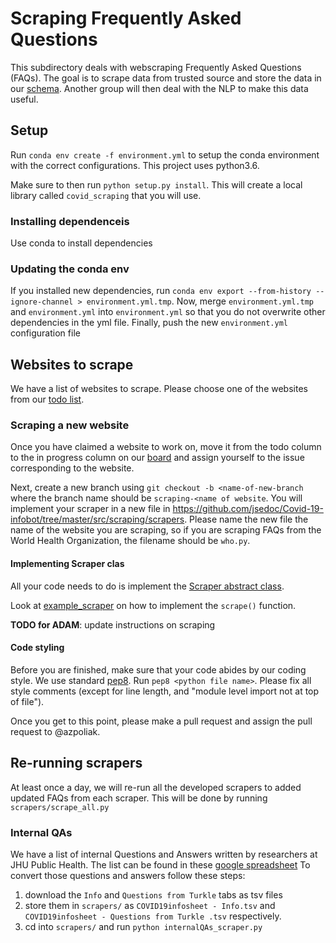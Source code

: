 # Scraping Frequently Asked Questions

This subdirectory deals with webscraping Frequently Asked Questions (FAQs). The goal is to scrape data from trusted source and store the data in our [schema](https://github.com/jsedoc/Covid-19-infobot/wiki/Schema-v0.1). Another group will then deal with the NLP to make this data useful.

## Setup

Run `conda env create -f environment.yml` to setup the conda environment with the correct configurations.
This project uses python3.6. 

Make sure to then run `python setup.py install`. This will create a local library called `covid_scraping` that you will use.

### Installing dependenceis

Use conda to install dependencies

### Updating the conda env

If you installed new dependencies, run `conda env export --from-history --ignore-channel > environment.yml.tmp`.
Now, merge `environment.yml.tmp` and `environment.yml` into `environment.yml` so that you do not overwrite other
dependencies in the yml file.
Finally, push the new `environment.yml` configuration file


## Websites to scrape

We have a list of websites to scrape. Please choose one of the websites from our [todo list](https://github.com/jsedoc/Covid-19-infobot/projects/3).

### Scraping a new website
Once you have claimed a website to work on, move it from the todo column to the in progress column on our [board](https://github.com/jsedoc/Covid-19-infobot/projects/3) and assign yourself to the issue corresponding to the website.

Next, create a new branch using
`git checkout -b <name-of-new-branch` where the branch name should be `scraping-<name of website`.
You will implement your scraper in a new file in https://github.com/jsedoc/Covid-19-infobot/tree/master/src/scraping/scrapers.
Please name the new file the name of the website you are scraping, so if you are scraping FAQs from the World Health Organization, the filename should be `who.py`. 

#### Implementing Scraper clas
All your code needs to do is implement the [Scraper abstract class](https://github.com/jsedoc/Covid-19-infobot/blob/2f427fa618873e7e2025bdb86bd8bfdaf2fd61b2/src/scraping/covid_scraping/scraper.py#L17-L31).

Look at [example_scraper](https://github.com/jsedoc/Covid-19-infobot/blob/master/src/scraping/scrapers/example_scraper.py) on how to implement the `scrape()` function.

**TODO for ADAM**: update instructions on scraping


#### Code styling
Before you are finished, make sure that your code abides by our coding style. We use standard [pep8](https://www.python.org/dev/peps/pep-0008/). Run `pep8 <python file name>`. Please fix all style comments (except for line length, and "module level import not at top of file").

Once you get to this point, please make a pull request and assign the pull request to @azpoliak.

## Re-running scrapers
At least once a day, we will re-run all the developed scrapers to added updated FAQs from each scraper.
This will be done by running `scrapers/scrape_all.py`

### Internal QAs
We have a list of internal Questions and Answers written by researchers at JHU Public Health. The list can be found in these [google spreadsheet](https://docs.google.com/spreadsheets/d/1Drmwo62V4MvB1X6eTwi1L-f3EYq09oocQ2Jvo-XR1TQ/edit?usp=sharing) To convert those questions and answers follow these steps:

1. download the `Info` and `Questions from Turkle` tabs as tsv files
1. store them in `scrapers/` as `COVID19infosheet - Info.tsv` and `COVID19infosheet - Questions from Turkle .tsv` respectively.
1. cd into `scrapers/` and run `python internalQAs_scraper.py` 


